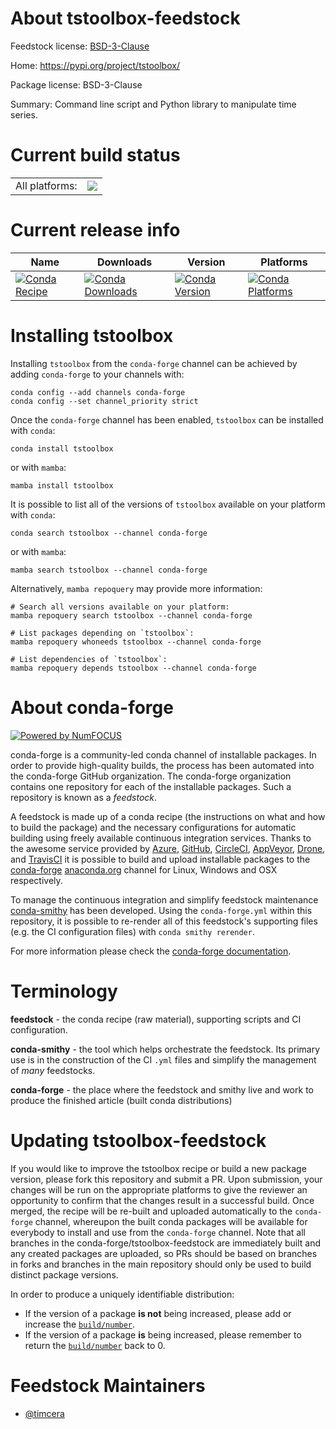 About tstoolbox-feedstock
=========================

Feedstock license: [BSD-3-Clause](https://github.com/conda-forge/tstoolbox-feedstock/blob/main/LICENSE.txt)

Home: https://pypi.org/project/tstoolbox/

Package license: BSD-3-Clause

Summary: Command line script and Python library to manipulate time series.

Current build status
====================


<table><tr><td>All platforms:</td>
    <td>
      <a href="https://dev.azure.com/conda-forge/feedstock-builds/_build/latest?definitionId=21284&branchName=main">
        <img src="https://dev.azure.com/conda-forge/feedstock-builds/_apis/build/status/tstoolbox-feedstock?branchName=main">
      </a>
    </td>
  </tr>
</table>

Current release info
====================

| Name | Downloads | Version | Platforms |
| --- | --- | --- | --- |
| [![Conda Recipe](https://img.shields.io/badge/recipe-tstoolbox-green.svg)](https://anaconda.org/conda-forge/tstoolbox) | [![Conda Downloads](https://img.shields.io/conda/dn/conda-forge/tstoolbox.svg)](https://anaconda.org/conda-forge/tstoolbox) | [![Conda Version](https://img.shields.io/conda/vn/conda-forge/tstoolbox.svg)](https://anaconda.org/conda-forge/tstoolbox) | [![Conda Platforms](https://img.shields.io/conda/pn/conda-forge/tstoolbox.svg)](https://anaconda.org/conda-forge/tstoolbox) |

Installing tstoolbox
====================

Installing `tstoolbox` from the `conda-forge` channel can be achieved by adding `conda-forge` to your channels with:

```
conda config --add channels conda-forge
conda config --set channel_priority strict
```

Once the `conda-forge` channel has been enabled, `tstoolbox` can be installed with `conda`:

```
conda install tstoolbox
```

or with `mamba`:

```
mamba install tstoolbox
```

It is possible to list all of the versions of `tstoolbox` available on your platform with `conda`:

```
conda search tstoolbox --channel conda-forge
```

or with `mamba`:

```
mamba search tstoolbox --channel conda-forge
```

Alternatively, `mamba repoquery` may provide more information:

```
# Search all versions available on your platform:
mamba repoquery search tstoolbox --channel conda-forge

# List packages depending on `tstoolbox`:
mamba repoquery whoneeds tstoolbox --channel conda-forge

# List dependencies of `tstoolbox`:
mamba repoquery depends tstoolbox --channel conda-forge
```


About conda-forge
=================

[![Powered by
NumFOCUS](https://img.shields.io/badge/powered%20by-NumFOCUS-orange.svg?style=flat&colorA=E1523D&colorB=007D8A)](https://numfocus.org)

conda-forge is a community-led conda channel of installable packages.
In order to provide high-quality builds, the process has been automated into the
conda-forge GitHub organization. The conda-forge organization contains one repository
for each of the installable packages. Such a repository is known as a *feedstock*.

A feedstock is made up of a conda recipe (the instructions on what and how to build
the package) and the necessary configurations for automatic building using freely
available continuous integration services. Thanks to the awesome service provided by
[Azure](https://azure.microsoft.com/en-us/services/devops/), [GitHub](https://github.com/),
[CircleCI](https://circleci.com/), [AppVeyor](https://www.appveyor.com/),
[Drone](https://cloud.drone.io/welcome), and [TravisCI](https://travis-ci.com/)
it is possible to build and upload installable packages to the
[conda-forge](https://anaconda.org/conda-forge) [anaconda.org](https://anaconda.org/)
channel for Linux, Windows and OSX respectively.

To manage the continuous integration and simplify feedstock maintenance
[conda-smithy](https://github.com/conda-forge/conda-smithy) has been developed.
Using the ``conda-forge.yml`` within this repository, it is possible to re-render all of
this feedstock's supporting files (e.g. the CI configuration files) with ``conda smithy rerender``.

For more information please check the [conda-forge documentation](https://conda-forge.org/docs/).

Terminology
===========

**feedstock** - the conda recipe (raw material), supporting scripts and CI configuration.

**conda-smithy** - the tool which helps orchestrate the feedstock.
                   Its primary use is in the construction of the CI ``.yml`` files
                   and simplify the management of *many* feedstocks.

**conda-forge** - the place where the feedstock and smithy live and work to
                  produce the finished article (built conda distributions)


Updating tstoolbox-feedstock
============================

If you would like to improve the tstoolbox recipe or build a new
package version, please fork this repository and submit a PR. Upon submission,
your changes will be run on the appropriate platforms to give the reviewer an
opportunity to confirm that the changes result in a successful build. Once
merged, the recipe will be re-built and uploaded automatically to the
`conda-forge` channel, whereupon the built conda packages will be available for
everybody to install and use from the `conda-forge` channel.
Note that all branches in the conda-forge/tstoolbox-feedstock are
immediately built and any created packages are uploaded, so PRs should be based
on branches in forks and branches in the main repository should only be used to
build distinct package versions.

In order to produce a uniquely identifiable distribution:
 * If the version of a package **is not** being increased, please add or increase
   the [``build/number``](https://docs.conda.io/projects/conda-build/en/latest/resources/define-metadata.html#build-number-and-string).
 * If the version of a package **is** being increased, please remember to return
   the [``build/number``](https://docs.conda.io/projects/conda-build/en/latest/resources/define-metadata.html#build-number-and-string)
   back to 0.

Feedstock Maintainers
=====================

* [@timcera](https://github.com/timcera/)

